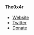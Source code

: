 #### The0x4r
* <a href="https://the0x4r.github.io/" target="_blank">Website</a>
* <a href="https://twitter.com/The0x4r" target="_blank">Twitter</a>
* <a href="https://www.paypal.me/iXm4r" target="_blank">Donate</a>
